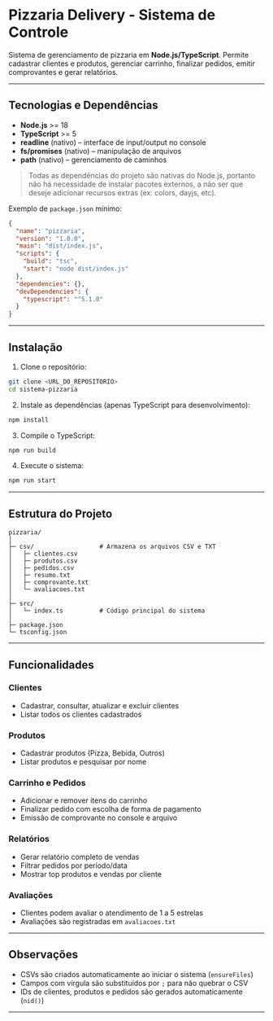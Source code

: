 # Pizzaria Delivery - Sistema de Controle

Sistema de gerenciamento de pizzaria em **Node.js/TypeScript**. Permite cadastrar clientes e produtos, gerenciar carrinho, finalizar pedidos, emitir comprovantes e gerar relatórios.

---

## Tecnologias e Dependências

* **Node.js** >= 18
* **TypeScript** >= 5
* **readline** (nativo) – interface de input/output no console
* **fs/promises** (nativo) – manipulação de arquivos
* **path** (nativo) – gerenciamento de caminhos

> Todas as dependências do projeto são nativas do Node.js, portanto não há necessidade de instalar pacotes externos, a não ser que deseje adicionar recursos extras (ex: colors, dayjs, etc).

Exemplo de `package.json` mínimo:

```json
{
  "name": "pizzaria",
  "version": "1.0.0",
  "main": "dist/index.js",
  "scripts": {
    "build": "tsc",
    "start": "node dist/index.js"
  },
  "dependencies": {},
  "devDependencies": {
    "typescript": "^5.1.0"
  }
}
```

---

## Instalação

1. Clone o repositório:

```bash
git clone <URL_DO_REPOSITORIO>
cd sistema-pizzaria
```

2. Instale as dependências (apenas TypeScript para desenvolvimento):

```bash
npm install
```

3. Compile o TypeScript:

```bash
npm run build
```

4. Execute o sistema:

```bash
npm run start
```

---

## Estrutura do Projeto

```
pizzaria/
│
├─ csv/                  # Armazena os arquivos CSV e TXT
│   ├─ clientes.csv
│   ├─ produtos.csv
│   ├─ pedidos.csv
│   ├─ resumo.txt
│   ├─ comprovante.txt
│   └─ avaliacoes.txt
│
├─ src/
│   └─ index.ts          # Código principal do sistema
│
├─ package.json
└─ tsconfig.json
```

---

## Funcionalidades

### Clientes

* Cadastrar, consultar, atualizar e excluir clientes
* Listar todos os clientes cadastrados

### Produtos

* Cadastrar produtos (Pizza, Bebida, Outros)
* Listar produtos e pesquisar por nome

### Carrinho e Pedidos

* Adicionar e remover itens do carrinho
* Finalizar pedido com escolha de forma de pagamento
* Emissão de comprovante no console e arquivo

### Relatórios

* Gerar relatório completo de vendas
* Filtrar pedidos por período/data
* Mostrar top produtos e vendas por cliente

### Avaliações

* Clientes podem avaliar o atendimento de 1 a 5 estrelas
* Avaliações são registradas em `avaliacoes.txt`

---

## Observações

* CSVs são criados automaticamente ao iniciar o sistema (`ensureFiles`)
* Campos com vírgula são substituídos por `;` para não quebrar o CSV
* IDs de clientes, produtos e pedidos são gerados automaticamente (`nid()`)

---